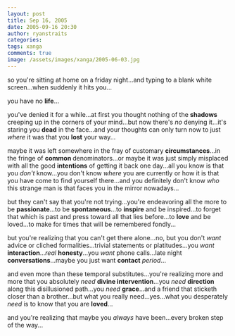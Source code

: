 ```yaml
---
layout: post
title: Sep 16, 2005
date: 2005-09-16 20:30
author: ryanstraits
categories:
tags: xanga
comments: true
image: /assets/images/xanga/2005-06-03.jpg
---
```

so you're sitting at home on a friday night...and typing to a blank white screen...when suddenly it hits you...

<!-- break -->

you have no <strong>life</strong>...

you've denied it for a while...at first you thought nothing of the <strong>shadows</strong> creeping up in the corners of your mind...but now there's <em>no</em> denying it...it's staring you <strong>dead</strong> in the face...and your thoughts can only turn now to just <em>where</em> it was that you <strong>lost</strong> your way...

maybe it was left somewhere in the fray of customary <strong>circumstances</strong>...in the fringe of <strong>common </strong>denominators...or maybe it was just simply misplaced with all the good <strong>intentions</strong> of getting it back one day...all you know is that you <em>don't</em> know...you don't know <em>where</em> you are currently or how it is that you have come to find yourself there...and you definitely don't know <em>who</em> this strange man is that faces you in the mirror nowadays...

but they can't say that you're not trying...you're endeavoring all the more to be <strong>passionate</strong>...to be <strong>spontaneous</strong>...to <strong>inspire</strong> and be inspired...to forget that which is past and press toward all that lies before...to <strong>love</strong> and be loved...to make for times that will be remembered fondly...

but you're realizing that you can't get there alone...no, but you don't <em>want</em> advice or cliched formalities...trivial statements or platitudes...you <em>want </em><strong>interaction</strong>...<em>real</em> <strong>honesty</strong>...you <em>want</em> phone calls...late night <strong>conversations</strong>...maybe you just want <strong>contact</strong><em> period</em>...

and even more than these temporal substitutes...you're realizing more and more that you absolutely <em>need</em> <strong>divine intervention</strong>...you <em>need</em> <strong>direction</strong> along this disillusioned path...you <em>need</em> <strong>grace</strong>...and a friend that sticketh closer than a brother...but what you really need...yes...what you desperately <em>need</em> is to know that you are <strong>loved</strong>...

and you're realizing that maybe you <em>always</em> have been...every broken step of the way...
